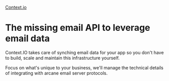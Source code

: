 
[Context.io](http://context.io/ "The missing email API to leverage email data")

# The missing email API to leverage email data

Context.IO takes care of synching email data for your app so you don't have to build, scale and maintain this infrastructure yourself.

Focus on what's unique to your business, we'll manage the technical details of integrating with arcane email server protocols.  